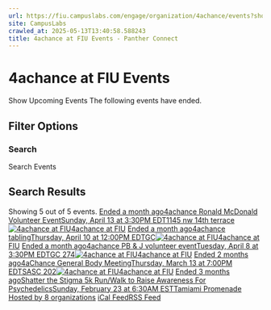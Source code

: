 ```yaml
---
url: https://fiu.campuslabs.com/engage/organization/4achance/events?showpastevents=true
site: CampusLabs
crawled_at: 2025-05-13T13:40:58.588243
title: 4achance at FIU Events - Panther Connect
---
```


# 4achance at FIU Events
Show Upcoming Events
The following events have ended.
## Filter Options
### Search
Search Events
## Search Results
Showing 5 out of 5 events.
[ Ended a month ago4achance Ronald McDonald Volunteer EventSunday, April 13 at 3:30PM EDT1145 nw 14th terrace![4achance at FIU](https://se-images.campuslabs.com/clink/images/9ad79cd4-c3cf-4308-9636-0220b6dff112bc6e1d3f-e030-4645-832a-85fbcdbcf40c.png?preset=small-sq)4achance at FIU](https://fiu.campuslabs.com/engage/event/11197639)
[ Ended a month ago4achance tablingThursday, April 10 at 12:00PM EDTGC![4achance at FIU](https://se-images.campuslabs.com/clink/images/9ad79cd4-c3cf-4308-9636-0220b6dff112bc6e1d3f-e030-4645-832a-85fbcdbcf40c.png?preset=small-sq)4achance at FIU](https://fiu.campuslabs.com/engage/event/11197637)
[ Ended a month ago4achance PB & J volunteer eventTuesday, April 8 at 3:30PM EDTGC 274![4achance at FIU](https://se-images.campuslabs.com/clink/images/9ad79cd4-c3cf-4308-9636-0220b6dff112bc6e1d3f-e030-4645-832a-85fbcdbcf40c.png?preset=small-sq)4achance at FIU](https://fiu.campuslabs.com/engage/event/11197631)
[ Ended 2 months ago4aChance General Body MeetingThursday, March 13 at 7:00PM EDTSASC 202![4achance at FIU](https://se-images.campuslabs.com/clink/images/9ad79cd4-c3cf-4308-9636-0220b6dff112bc6e1d3f-e030-4645-832a-85fbcdbcf40c.png?preset=small-sq)4achance at FIU](https://fiu.campuslabs.com/engage/event/11134033)
[ Ended 3 months agoShatter the Stigma 5k Run/Walk to Raise Awareness For PsychedelicsSunday, February 23 at 6:30AM ESTTamiami Promenade Hosted by 8 organizations](https://fiu.campuslabs.com/engage/event/10798959)
[iCal Feed](https://fiu.campuslabs.com/engage/organization/4achance/events.ics)[RSS Feed](https://fiu.campuslabs.com/engage/organization/4achance/events.rss)
